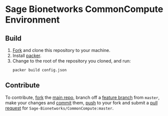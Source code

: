 # Sage Bionetworks CommonCompute Environment

## Build

1. [Fork](http://help.github.com/fork-a-repo/) and clone this repository to your machine.
2. Install [packer](http://www.packer.io/docs/installation.html).
3. Change to the root of the repository you cloned, and run:
   ```
   packer build config.json
   ```

## Contribute

To contribute, [fork](http://help.github.com/fork-a-repo/) the [main repo](https://github.com/Sage-Bionetworks/CommonCompute), branch off a [feature branch](https://www.google.com/search?q=git+feature+branches) from `master`, make your changes and [commit](http://git-scm.com/docs/git-commit) them, [push](http://git-scm.com/docs/git-push) to your fork and submit a [pull request](http://help.github.com/send-pull-requests/) for `Sage-Bionetworks/CommonCompute:master`.
